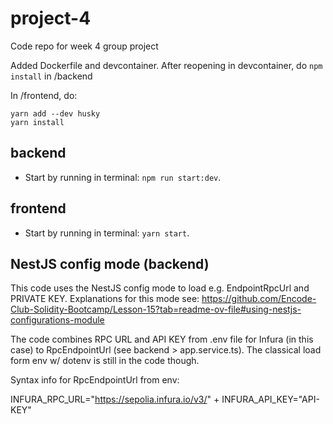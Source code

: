 # project-4
Code repo for week 4 group project

Added Dockerfile and devcontainer.
After reopening in devcontainer, do `npm install` in /backend

In /frontend, do:
```
yarn add --dev husky
yarn install
```

## backend

- Start by running in terminal: `npm run start:dev`.

## frontend

- Start by running in terminal: `yarn start`.


## NestJS config mode (backend)

This code uses the NestJS config mode to load e.g. EndpointRpcUrl and PRIVATE KEY. Explanations for this mode see: https://github.com/Encode-Club-Solidity-Bootcamp/Lesson-15?tab=readme-ov-file#using-nestjs-configurations-module

The code combines RPC URL and API KEY from .env file for Infura (in this case) to RpcEndpointUrl (see backend > app.service.ts). The classical load form env w/ dotenv is still in the code though.


Syntax info for RpcEndpointUrl from env:

INFURA_RPC_URL="https://sepolia.infura.io/v3/"
+
INFURA_API_KEY="API-KEY"
